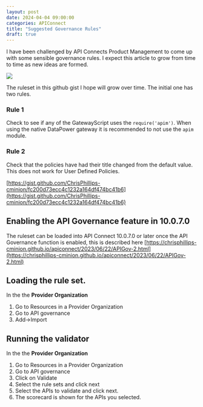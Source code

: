 ```yaml
---
layout: post
date: 2024-04-04 09:00:00
categories: APIConnect
title: "Suggested Governance Rules"
draft: true
---
```


I have been challenged by API Connects Product Management to come up with some sensible governance rules. I expect this article to grow from time to time as new ideas are formed.

![](/images/api-gp.png)

<!--more-->
The ruleset in this github gist I hope will grow over time. The initial one has two rules.

### Rule 1
Check to see if any of the GatewayScript uses the `require('apim')`.
When using the native DataPower gateway it is recommended to not use the `apim` module.

### Rule 2
Check that the policies have had their title changed from the default value. This does not work for User Defined Policies.

[https://gist.github.com/ChrisPhillips-cminion/fc200d73ecc4c1232a164df474bc41b6](https://gist.github.com/ChrisPhillips-cminion/fc200d73ecc4c1232a164df474bc41b6)


## Enabling the API Governance feature in 10.0.7.0
The ruleset can be loaded into API Connect 10.0.7.0 or later once the API Governance function is enabled, this is described here [https://chrisphillips-cminion.github.io/apiconnect/2023/06/22/APIGov-2.html](https://chrisphillips-cminion.github.io/apiconnect/2023/06/22/APIGov-2.html)

## Loading the rule set.
In the the **Provider Organization**
1. Go to Resources in a Provider Organization
2. Go to API governance
3. Add->Import

## Running the validator
In the the **Provider Organization**
1. Go to Resources in a Provider Organization
2. Go to API governance
3. Click on Validate
4. Select the rule sets  and click next
5. Select the APIs to validate and click next.
6. The scorecard is shown for the APIs you selected.
